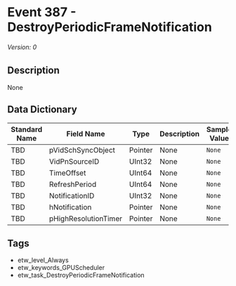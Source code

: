 # Event 387 - DestroyPeriodicFrameNotification
###### Version: 0

## Description
None

## Data Dictionary
|Standard Name|Field Name|Type|Description|Sample Value|
|---|---|---|---|---|
|TBD|pVidSchSyncObject|Pointer|None|`None`|
|TBD|VidPnSourceID|UInt32|None|`None`|
|TBD|TimeOffset|UInt64|None|`None`|
|TBD|RefreshPeriod|UInt64|None|`None`|
|TBD|NotificationID|UInt32|None|`None`|
|TBD|hNotification|Pointer|None|`None`|
|TBD|pHighResolutionTimer|Pointer|None|`None`|

## Tags
* etw_level_Always
* etw_keywords_GPUScheduler
* etw_task_DestroyPeriodicFrameNotification